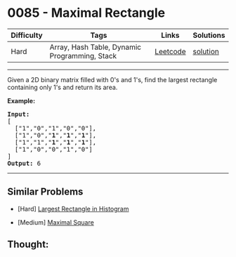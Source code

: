 # 0085 - Maximal Rectangle

Difficulty  | Tags | Links | Solutions
----------- | ---- | ----- | -----
Hard | Array, Hash Table, Dynamic Programming, Stack | [Leetcode](https://leetcode.com/problems/maximal-rectangle) | [solution](https://leetcode.com/problems/maximal-rectangle/solution/)


-----------

<p>Given a 2D binary matrix filled with 0&#39;s and 1&#39;s, find the largest rectangle containing only 1&#39;s and return its area.</p>

<p><strong>Example:</strong></p>

<pre>
<strong>Input:</strong>
[
  [&quot;1&quot;,&quot;0&quot;,&quot;1&quot;,&quot;0&quot;,&quot;0&quot;],
  [&quot;1&quot;,&quot;0&quot;,&quot;<strong>1</strong>&quot;,&quot;<strong>1</strong>&quot;,&quot;<strong>1</strong>&quot;],
  [&quot;1&quot;,&quot;1&quot;,&quot;<strong>1</strong>&quot;,&quot;<strong>1</strong>&quot;,&quot;<strong>1</strong>&quot;],
  [&quot;1&quot;,&quot;0&quot;,&quot;0&quot;,&quot;1&quot;,&quot;0&quot;]
]
<strong>Output:</strong> 6
</pre>


-----------


## Similar Problems

- [Hard] [Largest Rectangle in Histogram](largest-rectangle-in-histogram)

- [Medium] [Maximal Square](maximal-square)




## Thought:
